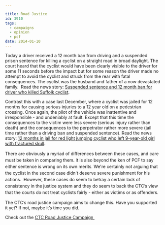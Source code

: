 ```yaml
---

title: Road Justice
id: 3910
tags:
  - campaigns
  - opinion
  - pcf
date: 2014-01-10
---
```


Today a driver received a 12 month ban from driving and a suspended prison sentence for killing a cyclist on a straight road in broad daylight. The court heard that the cyclist would have been clearly visible to the driver for some 11 seconds before the impact but for some reason the driver made no attempt to avoid the cyclist and struck from the rear with fatal consequences. The cyclist was the husband and father of a now devastated family.  Read the news story: [Suspended sentence and 12 month ban for driver who killed Suffolk cyclist](http://road.cc/content/news/107394-suspended-sentence-and-12-month-ban-driver-who-killed-suffolk-cyclist).

Contrast this with a case last December, where a cyclist was jailed for 12 months for causing serious injuries to a 12 year old on a pedestrian crossing. Once again, the pilot of the vehicle was inattentive and irresponsible - and undeniably at fault. Except that this time the consequences to the victim were less severe (serious injury rather than death) and the consequences to the perpetrator rather more severe (jail time rather than a driving ban and suspended sentence). Read the news story: [12 months in jail for red light jumping cyclist who left 9-year-old girl with fractured skull](http://road.cc/content/news/103569-12-months-jail-red-light-jumping-cyclist-who-left-9-year-old-girl-fractured).

<span style="line-height: 1.5em;">There are obviously a myriad of differences between these cases, and care must be taken in comparing them. It is also beyond the ken of PCF to say either sentence is wrong on its own merits. We're certainly not arguing that the cyclist in the second case didn't deserve severe punishment for his actions.  However, these cases do seem to betray a certain lack of consistency in the justice system and they do seem to back the CTC’s view that the courts do not treat cyclists fairly - either as victims or as offenders.</span>

The CTC’s road justice campaign aims to change this. Have you supported it yet? If not, maybe it’s time you did.

Check out the [CTC Road Justice Campaign ](http://www.roadjustice.org.uk)